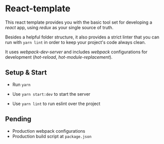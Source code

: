 # React-template

This react template provides you with the basic tool set for developing a *react* app, using *redux* as your single source of truth.

Besides a helpful folder structure, it also provides a strict linter that you can run with `yarn lint` in order to keep your project's code always clean.

It uses *webpack-dev-server* and includes *webpack* configurations for development (*hot-reload*, *hot-module-replacement*).

Setup & Start
---
- Run `yarn`

- Use `yarn start:dev` to start the server

- Use `yarn lint` to run eslint over the project

Pending
---
- Production webpack configurations
- Production build script at `package.json`
